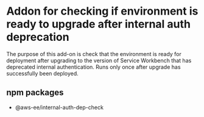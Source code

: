 # Addon for checking if environment is ready to upgrade after internal auth deprecation

The purpose of this add-on is check that the environment is ready for deployment after upgrading to the version of Service Workbench that has deprecated internal authentication. Runs only once after upgrade has successfully been deployed.

## npm packages

- @aws-ee/internal-auth-dep-check
